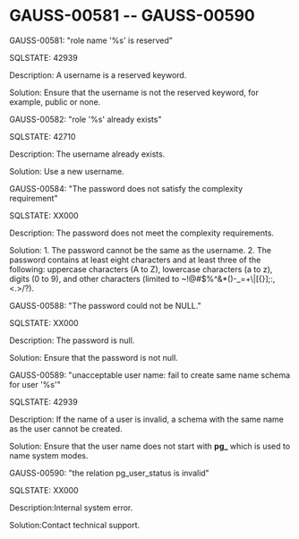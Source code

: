 # GAUSS-00581 -- GAUSS-00590<a name="EN-US_TOPIC_0302073073"></a>

GAUSS-00581: "role name '%s' is reserved"

SQLSTATE: 42939

Description: A username is a reserved keyword.

Solution: Ensure that the username is not the reserved keyword, for example, public or none.

GAUSS-00582: "role '%s' already exists"

SQLSTATE: 42710

Description: The username already exists.

Solution: Use a new username.

GAUSS-00584: "The password does not satisfy the complexity requirement"

SQLSTATE: XX000

Description: The password does not meet the complexity requirements.

Solution: 1. The password cannot be the same as the username. 2. The password contains at least eight characters and at least three of the following: uppercase characters \(A to Z\), lowercase characters \(a to z\), digits \(0 to 9\), and other characters \(limited to \~!@\#$%^&\*\(\)-\_=+\\|\[\{\}\];:,<.\>/?\).

GAUSS-00588: "The password could not be NULL."

SQLSTATE: XX000

Description: The password is null.

Solution: Ensure that the password is not null.

GAUSS-00589: "unacceptable user name: fail to create same name schema for user '%s'"

SQLSTATE: 42939

Description: If the name of a user is invalid, a schema with the same name as the user cannot be created.

Solution: Ensure that the user name does not start with  **pg\_**  which is used to name system modes.

GAUSS-00590: "the relation pg\_user\_status is invalid"

SQLSTATE: XX000

Description:Internal system error.

Solution:Contact technical support.

